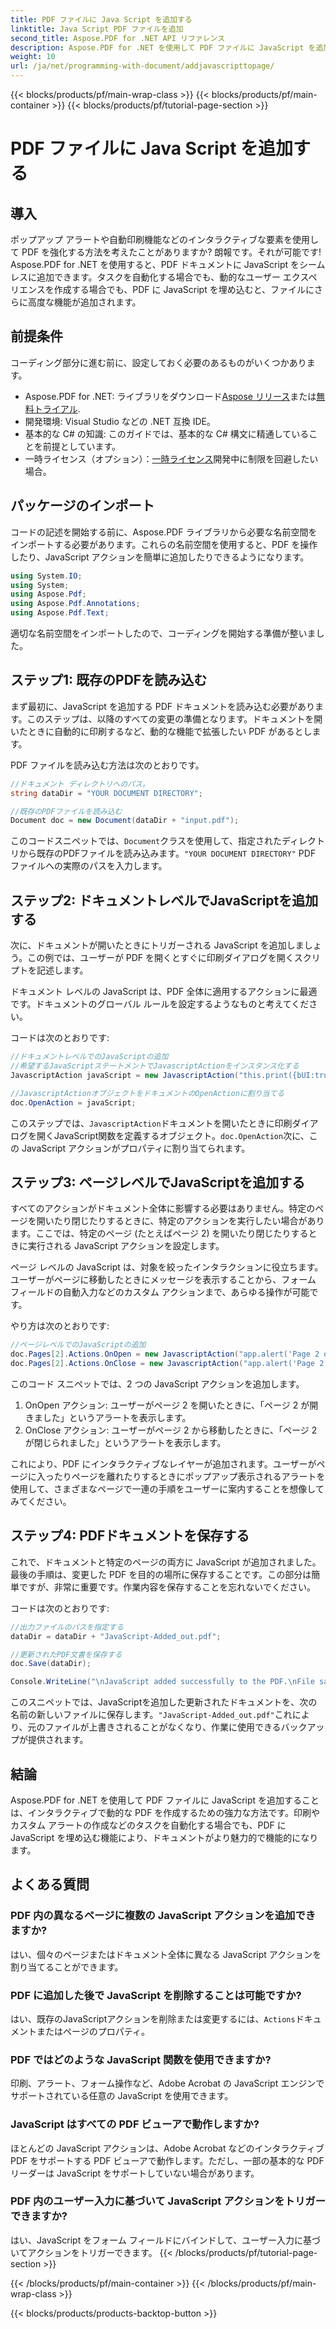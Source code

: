 ```yaml
---
title: PDF ファイルに Java Script を追加する
linktitle: Java Script PDF ファイルを追加
second_title: Aspose.PDF for .NET API リファレンス
description: Aspose.PDF for .NET を使用して PDF ファイルに JavaScript を追加する方法を学びます。ドキュメントおよびページ レベルのスクリプトのコード チュートリアルを含むステップ バイ ステップ ガイドです。
weight: 10
url: /ja/net/programming-with-document/addjavascripttopage/
---
```


{{< blocks/products/pf/main-wrap-class >}}
{{< blocks/products/pf/main-container >}}
{{< blocks/products/pf/tutorial-page-section >}}

# PDF ファイルに Java Script を追加する

## 導入

ポップアップ アラートや自動印刷機能などのインタラクティブな要素を使用して PDF を強化する方法を考えたことがありますか? 朗報です。それが可能です! Aspose.PDF for .NET を使用すると、PDF ドキュメントに JavaScript をシームレスに追加できます。タスクを自動化する場合でも、動的なユーザー エクスペリエンスを作成する場合でも、PDF に JavaScript を埋め込むと、ファイルにさらに高度な機能が追加されます。

## 前提条件

コーディング部分に進む前に、設定しておく必要のあるものがいくつかあります。

-  Aspose.PDF for .NET: ライブラリをダウンロード[Aspose リリース](https://releases.aspose.com/pdf/net/)または[無料トライアル](https://releases.aspose.com/).
- 開発環境: Visual Studio などの .NET 互換 IDE。
- 基本的な C# の知識: このガイドでは、基本的な C# 構文に精通していることを前提としています。
- 一時ライセンス（オプション）：[一時ライセンス](https://purchase.aspose.com/temporary-license/)開発中に制限を回避したい場合。

## パッケージのインポート

コードの記述を開始する前に、Aspose.PDF ライブラリから必要な名前空間をインポートする必要があります。これらの名前空間を使用すると、PDF を操作したり、JavaScript アクションを簡単に追加したりできるようになります。

```csharp
using System.IO;
using System;
using Aspose.Pdf;
using Aspose.Pdf.Annotations;
using Aspose.Pdf.Text;
```

適切な名前空間をインポートしたので、コーディングを開始する準備が整いました。

## ステップ1: 既存のPDFを読み込む

まず最初に、JavaScript を追加する PDF ドキュメントを読み込む必要があります。このステップは、以降のすべての変更の準備となります。ドキュメントを開いたときに自動的に印刷するなど、動的な機能で拡張したい PDF があるとします。

PDF ファイルを読み込む方法は次のとおりです。

```csharp
//ドキュメント ディレクトリへのパス。
string dataDir = "YOUR DOCUMENT DIRECTORY";

//既存のPDFファイルを読み込む
Document doc = new Document(dataDir + "input.pdf");
```

このコードスニペットでは、`Document`クラスを使用して、指定されたディレクトリから既存のPDFファイルを読み込みます。`"YOUR DOCUMENT DIRECTORY"` PDF ファイルへの実際のパスを入力します。

## ステップ2: ドキュメントレベルでJavaScriptを追加する

次に、ドキュメントが開いたときにトリガーされる JavaScript を追加しましょう。この例では、ユーザーが PDF を開くとすぐに印刷ダイアログを開くスクリプトを記述します。

ドキュメント レベルの JavaScript は、PDF 全体に適用するアクションに最適です。ドキュメントのグローバル ルールを設定するようなものと考えてください。

コードは次のとおりです:

```csharp
//ドキュメントレベルでのJavaScriptの追加
//希望するJavaScriptステートメントでJavascriptActionをインスタンス化する
JavascriptAction javaScript = new JavascriptAction("this.print({bUI:true,bSilent:false,bShrinkToFit:true});");

//JavascriptActionオブジェクトをドキュメントのOpenActionに割り当てる
doc.OpenAction = javaScript;
```

このステップでは、`JavascriptAction`ドキュメントを開いたときに印刷ダイアログを開くJavaScript関数を定義するオブジェクト。`doc.OpenAction`次に、この JavaScript アクションがプロパティに割り当てられます。

## ステップ3: ページレベルでJavaScriptを追加する

すべてのアクションがドキュメント全体に影響する必要はありません。特定のページを開いたり閉じたりするときに、特定のアクションを実行したい場合があります。ここでは、特定のページ (たとえばページ 2) を開いたり閉じたりするときに実行される JavaScript アクションを設定します。

ページ レベルの JavaScript は、対象を絞ったインタラクションに役立ちます。ユーザーがページに移動したときにメッセージを表示することから、フォーム フィールドの自動入力などのカスタム アクションまで、あらゆる操作が可能です。

やり方は次のとおりです:

```csharp
//ページレベルでのJavaScriptの追加
doc.Pages[2].Actions.OnOpen = new JavascriptAction("app.alert('Page 2 opened')");
doc.Pages[2].Actions.OnClose = new JavascriptAction("app.alert('Page 2 closed')");
```

このコード スニペットでは、2 つの JavaScript アクションを追加します。
1. OnOpen アクション: ユーザーがページ 2 を開いたときに、「ページ 2 が開きました」というアラートを表示します。
2. OnClose アクション: ユーザーがページ 2 から移動したときに、「ページ 2 が閉じられました」というアラートを表示します。

これにより、PDF にインタラクティブなレイヤーが追加されます。ユーザーがページに入ったりページを離れたりするときにポップアップ表示されるアラートを使用して、さまざまなページで一連の手順をユーザーに案内することを想像してみてください。

## ステップ4: PDFドキュメントを保存する

これで、ドキュメントと特定のページの両方に JavaScript が追加されました。最後の手順は、変更した PDF を目的の場所に保存することです。この部分は簡単ですが、非常に重要です。作業内容を保存することを忘れないでください。

コードは次のとおりです:

```csharp
//出力ファイルのパスを指定する
dataDir = dataDir + "JavaScript-Added_out.pdf";

//更新されたPDF文書を保存する
doc.Save(dataDir);

Console.WriteLine("\nJavaScript added successfully to the PDF.\nFile saved at " + dataDir);
```

このスニペットでは、JavaScriptを追加した更新されたドキュメントを、次の名前の新しいファイルに保存します。`"JavaScript-Added_out.pdf"`これにより、元のファイルが上書きされることがなくなり、作業に使用できるバックアップが提供されます。

## 結論

Aspose.PDF for .NET を使用して PDF ファイルに JavaScript を追加することは、インタラクティブで動的な PDF を作成するための強力な方法です。印刷やカスタム アラートの作成などのタスクを自動化する場合でも、PDF に JavaScript を埋め込む機能により、ドキュメントがより魅力的で機能的になります。

## よくある質問

### PDF 内の異なるページに複数の JavaScript アクションを追加できますか?
はい、個々のページまたはドキュメント全体に異なる JavaScript アクションを割り当てることができます。

### PDF に追加した後で JavaScript を削除することは可能ですか?
はい、既存のJavaScriptアクションを削除または変更するには、`Actions`ドキュメントまたはページのプロパティ。

### PDF ではどのような JavaScript 関数を使用できますか?
印刷、アラート、フォーム操作など、Adobe Acrobat の JavaScript エンジンでサポートされている任意の JavaScript を使用できます。

### JavaScript はすべての PDF ビューアで動作しますか?
ほとんどの JavaScript アクションは、Adobe Acrobat などのインタラクティブ PDF をサポートする PDF ビューアで動作します。ただし、一部の基本的な PDF リーダーは JavaScript をサポートしていない場合があります。

### PDF 内のユーザー入力に基づいて JavaScript アクションをトリガーできますか?
はい、JavaScript をフォーム フィールドにバインドして、ユーザー入力に基づいてアクションをトリガーできます。
{{< /blocks/products/pf/tutorial-page-section >}}

{{< /blocks/products/pf/main-container >}}
{{< /blocks/products/pf/main-wrap-class >}}

{{< blocks/products/products-backtop-button >}}
